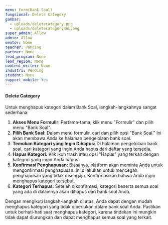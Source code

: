 ```yaml
---
menu: Form(Bank Soal)
fungsional: Delete Category
gambar:
  - uploads/deletecategory.png
  - uploads/deletecategorymob.png
super_admin: Allow
admin: Allow
mentor: None
teacher: Pending
partner: None
lead_program: None
lead_region: None
content_writer: None
industri: Pending
student: None
support_mobile: Yes
---
```

#### Delete Category

Untuk menghapus kategori dalam Bank Soal, langkah-langkahnya sangat sederhana:

1. **Akses Menu Formulir**: Pertama-tama, klik menu "Formulir" dan pilih menu "Bank Soal".
2. **Pilih Bank Soal:** Dalam menu formulir, cari dan pilih opsi "Bank Soal." Ini akan membawa Anda ke halaman pengelolaan bank soal.
3. **Temukan Kategori yang Ingin Dihapus:** Di halaman pengelolaan bank soal, cari kategori yang ingin Anda hapus dari daftar yang tersedia.
4. **Hapus Kategori:** Klik ikon trash atau opsi "Hapus" yang terkait dengan kategori yang ingin Anda hapus.
5. **Konfirmasi Penghapusan:** Biasanya, platform akan meminta Anda untuk mengonfirmasi penghapusan. Ini dilakukan untuk mencegah penghapusan yang tidak disengaja. Konfirmasikan bahwa Anda ingin menghapus kategori tersebut.
6. **Kategori Terhapus:** Setelah dikonfirmasi, kategori beserta semua soal yang ada di dalamnya akan dihapus dari bank soal Anda.

Dengan mengikuti langkah-langkah di atas, Anda dapat dengan mudah menghapus kategori yang tidak diperlukan dalam bank soal Anda. Pastikan untuk berhati-hati saat menghapus kategori, karena tindakan ini mungkin tidak dapat diurungkan dan dapat menghapus semua soal yang terkait.
